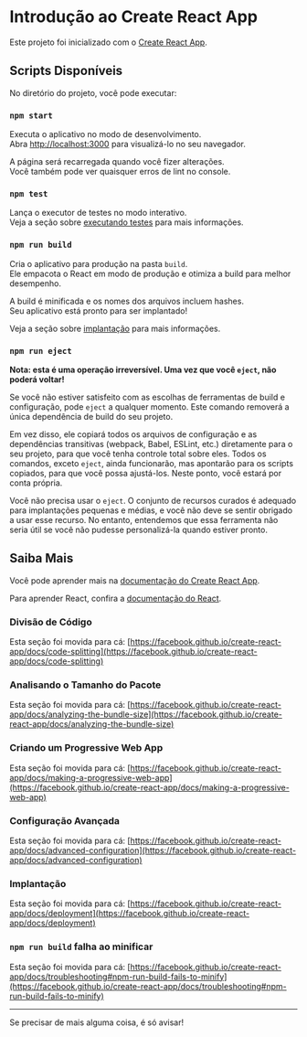 
# Introdução ao Create React App

Este projeto foi inicializado com o [Create React App](https://github.com/facebook/create-react-app).

## Scripts Disponíveis

No diretório do projeto, você pode executar:

### `npm start`

Executa o aplicativo no modo de desenvolvimento.\
Abra [http://localhost:3000](http://localhost:3000) para visualizá-lo no seu navegador.

A página será recarregada quando você fizer alterações.\
Você também pode ver quaisquer erros de lint no console.

### `npm test`

Lança o executor de testes no modo interativo.\
Veja a seção sobre [executando testes](https://facebook.github.io/create-react-app/docs/running-tests) para mais informações.

### `npm run build`

Cria o aplicativo para produção na pasta `build`.\
Ele empacota o React em modo de produção e otimiza a build para melhor desempenho.

A build é minificada e os nomes dos arquivos incluem hashes.\
Seu aplicativo está pronto para ser implantado!

Veja a seção sobre [implantação](https://facebook.github.io/create-react-app/docs/deployment) para mais informações.

### `npm run eject`

**Nota: esta é uma operação irreversível. Uma vez que você `eject`, não poderá voltar!**

Se você não estiver satisfeito com as escolhas de ferramentas de build e configuração, pode `eject` a qualquer momento. Este comando removerá a única dependência de build do seu projeto.

Em vez disso, ele copiará todos os arquivos de configuração e as dependências transitivas (webpack, Babel, ESLint, etc.) diretamente para o seu projeto, para que você tenha controle total sobre eles. Todos os comandos, exceto `eject`, ainda funcionarão, mas apontarão para os scripts copiados, para que você possa ajustá-los. Neste ponto, você estará por conta própria.

Você não precisa usar o `eject`. O conjunto de recursos curados é adequado para implantações pequenas e médias, e você não deve se sentir obrigado a usar esse recurso. No entanto, entendemos que essa ferramenta não seria útil se você não pudesse personalizá-la quando estiver pronto.

## Saiba Mais

Você pode aprender mais na [documentação do Create React App](https://facebook.github.io/create-react-app/docs/getting-started).

Para aprender React, confira a [documentação do React](https://reactjs.org/).

### Divisão de Código

Esta seção foi movida para cá: [https://facebook.github.io/create-react-app/docs/code-splitting](https://facebook.github.io/create-react-app/docs/code-splitting)

### Analisando o Tamanho do Pacote

Esta seção foi movida para cá: [https://facebook.github.io/create-react-app/docs/analyzing-the-bundle-size](https://facebook.github.io/create-react-app/docs/analyzing-the-bundle-size)

### Criando um Progressive Web App

Esta seção foi movida para cá: [https://facebook.github.io/create-react-app/docs/making-a-progressive-web-app](https://facebook.github.io/create-react-app/docs/making-a-progressive-web-app)

### Configuração Avançada

Esta seção foi movida para cá: [https://facebook.github.io/create-react-app/docs/advanced-configuration](https://facebook.github.io/create-react-app/docs/advanced-configuration)

### Implantação

Esta seção foi movida para cá: [https://facebook.github.io/create-react-app/docs/deployment](https://facebook.github.io/create-react-app/docs/deployment)

### `npm run build` falha ao minificar

Esta seção foi movida para cá: [https://facebook.github.io/create-react-app/docs/troubleshooting#npm-run-build-fails-to-minify](https://facebook.github.io/create-react-app/docs/troubleshooting#npm-run-build-fails-to-minify)

--- 

Se precisar de mais alguma coisa, é só avisar!
